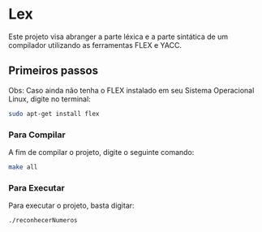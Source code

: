 # Lex

Este projeto visa abranger a parte léxica e a parte sintática de um compilador utilizando as ferramentas FLEX e YACC.

## Primeiros passos

Obs: Caso ainda não tenha o FLEX instalado em seu Sistema Operacional Linux, digite no terminal:

```bash
sudo apt-get install flex
```


### Para Compilar
A fim de compilar o projeto, digite o seguinte comando:

```bash
make all
```

### Para Executar

Para executar o projeto, basta digitar:

```bash
./reconhecerNumeros
```
